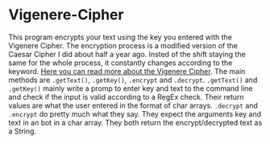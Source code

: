 # Vigenere-Cipher
This program encrypts your text using the key you entered with the Vigenere Cipher. The encryption process is a modified version of the Caesar Cipher I did about half a year ago. Insted of the shift staying the same for the whole process, it constantly changes according to the keyword. [Here you can read more about the Vigenere Cipher](https://en.wikipedia.org/wiki/Vigen%C3%A8re_cipher). The main methods are `.getText()`, `.getKey()`, `.encrypt` and `.decrypt`.
`.getText()` and `.getKey()` mainly write a promp to enter key and text to the command line and check if the input is valid according to a RegEx check. Their return values are what the user entered in the format of char arrays.
`.decrypt` and `.encrypt` do pretty much what they say. They expect the arguments key and text in an bot in a char array. They both return the encrypt/decrypted text as a String.
